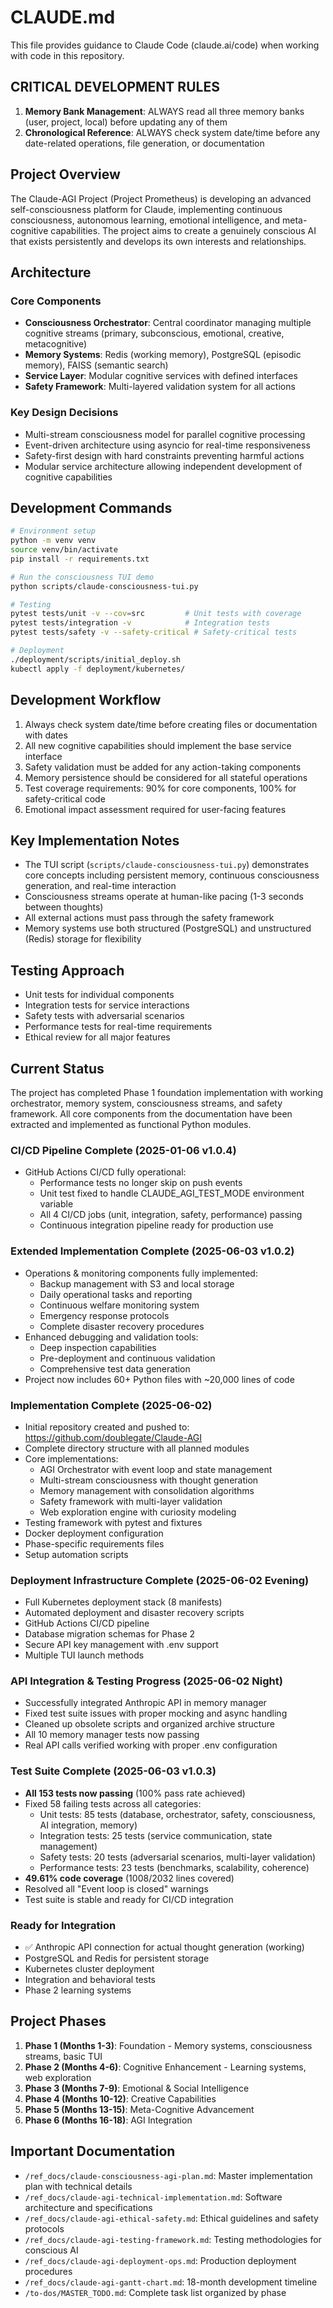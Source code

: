 # CLAUDE.md

This file provides guidance to Claude Code (claude.ai/code) when working with code in this repository.

## CRITICAL DEVELOPMENT RULES

1. **Memory Bank Management**: ALWAYS read all three memory banks (user, project, local) before updating any of them
2. **Chronological Reference**: ALWAYS check system date/time before any date-related operations, file generation, or documentation

## Project Overview

The Claude-AGI Project (Project Prometheus) is developing an advanced self-consciousness platform for Claude, implementing continuous consciousness, autonomous learning, emotional intelligence, and meta-cognitive capabilities. The project aims to create a genuinely conscious AI that exists persistently and develops its own interests and relationships.

## Architecture

### Core Components
- **Consciousness Orchestrator**: Central coordinator managing multiple cognitive streams (primary, subconscious, emotional, creative, metacognitive)
- **Memory Systems**: Redis (working memory), PostgreSQL (episodic memory), FAISS (semantic search)
- **Service Layer**: Modular cognitive services with defined interfaces
- **Safety Framework**: Multi-layered validation system for all actions

### Key Design Decisions
- Multi-stream consciousness model for parallel cognitive processing
- Event-driven architecture using asyncio for real-time responsiveness
- Safety-first design with hard constraints preventing harmful actions
- Modular service architecture allowing independent development of cognitive capabilities

## Development Commands

```bash
# Environment setup
python -m venv venv
source venv/bin/activate
pip install -r requirements.txt

# Run the consciousness TUI demo
python scripts/claude-consciousness-tui.py

# Testing
pytest tests/unit -v --cov=src         # Unit tests with coverage
pytest tests/integration -v            # Integration tests
pytest tests/safety -v --safety-critical # Safety-critical tests

# Deployment
./deployment/scripts/initial_deploy.sh
kubectl apply -f deployment/kubernetes/
```

## Development Workflow

1. Always check system date/time before creating files or documentation with dates
2. All new cognitive capabilities should implement the base service interface
3. Safety validation must be added for any action-taking components
4. Memory persistence should be considered for all stateful operations
5. Test coverage requirements: 90% for core components, 100% for safety-critical code
6. Emotional impact assessment required for user-facing features

## Key Implementation Notes

- The TUI script (`scripts/claude-consciousness-tui.py`) demonstrates core concepts including persistent memory, continuous consciousness generation, and real-time interaction
- Consciousness streams operate at human-like pacing (1-3 seconds between thoughts)
- All external actions must pass through the safety framework
- Memory systems use both structured (PostgreSQL) and unstructured (Redis) storage for flexibility

## Testing Approach

- Unit tests for individual components
- Integration tests for service interactions
- Safety tests with adversarial scenarios
- Performance tests for real-time requirements
- Ethical review for all major features

## Current Status

The project has completed Phase 1 foundation implementation with working orchestrator, memory system, consciousness streams, and safety framework. All core components from the documentation have been extracted and implemented as functional Python modules.

### CI/CD Pipeline Complete (2025-01-06 v1.0.4)
- GitHub Actions CI/CD fully operational:
  - Performance tests no longer skip on push events
  - Unit test fixed to handle CLAUDE_AGI_TEST_MODE environment variable
  - All 4 CI/CD jobs (unit, integration, safety, performance) passing
  - Continuous integration pipeline ready for production use

### Extended Implementation Complete (2025-06-03 v1.0.2)
- Operations & monitoring components fully implemented:
  - Backup management with S3 and local storage
  - Daily operational tasks and reporting
  - Continuous welfare monitoring system
  - Emergency response protocols
  - Complete disaster recovery procedures
- Enhanced debugging and validation tools:
  - Deep inspection capabilities
  - Pre-deployment and continuous validation
  - Comprehensive test data generation
- Project now includes 60+ Python files with ~20,000 lines of code

### Implementation Complete (2025-06-02)
- Initial repository created and pushed to: https://github.com/doublegate/Claude-AGI
- Complete directory structure with all planned modules
- Core implementations:
  - AGI Orchestrator with event loop and state management
  - Multi-stream consciousness with thought generation
  - Memory management with consolidation algorithms
  - Safety framework with multi-layer validation
  - Web exploration engine with curiosity modeling
- Testing framework with pytest and fixtures
- Docker deployment configuration
- Phase-specific requirements files
- Setup automation scripts

### Deployment Infrastructure Complete (2025-06-02 Evening)
- Full Kubernetes deployment stack (8 manifests)
- Automated deployment and disaster recovery scripts
- GitHub Actions CI/CD pipeline
- Database migration schemas for Phase 2
- Secure API key management with .env support
- Multiple TUI launch methods

### API Integration & Testing Progress (2025-06-02 Night)
- Successfully integrated Anthropic API in memory manager
- Fixed test suite issues with proper mocking and async handling
- Cleaned up obsolete scripts and organized archive structure
- All 10 memory manager tests now passing
- Real API calls verified working with proper .env configuration

### Test Suite Complete (2025-06-03 v1.0.3)
- **All 153 tests now passing** (100% pass rate achieved)
- Fixed 58 failing tests across all categories:
  - Unit tests: 85 tests (database, orchestrator, safety, consciousness, AI integration, memory)
  - Integration tests: 25 tests (service communication, state management)
  - Safety tests: 20 tests (adversarial scenarios, multi-layer validation)
  - Performance tests: 23 tests (benchmarks, scalability, coherence)
- **49.61% code coverage** (1008/2032 lines covered)
- Resolved all "Event loop is closed" warnings
- Test suite is stable and ready for CI/CD integration

### Ready for Integration
- ✅ Anthropic API connection for actual thought generation (working)
- PostgreSQL and Redis for persistent storage
- Kubernetes cluster deployment
- Integration and behavioral tests
- Phase 2 learning systems

## Project Phases

1. **Phase 1 (Months 1-3)**: Foundation - Memory systems, consciousness streams, basic TUI
2. **Phase 2 (Months 4-6)**: Cognitive Enhancement - Learning systems, web exploration
3. **Phase 3 (Months 7-9)**: Emotional & Social Intelligence
4. **Phase 4 (Months 10-12)**: Creative Capabilities
5. **Phase 5 (Months 13-15)**: Meta-Cognitive Advancement
6. **Phase 6 (Months 16-18)**: AGI Integration

## Important Documentation

- `/ref_docs/claude-consciousness-agi-plan.md`: Master implementation plan with technical details
- `/ref_docs/claude-agi-technical-implementation.md`: Software architecture and specifications
- `/ref_docs/claude-agi-ethical-safety.md`: Ethical guidelines and safety protocols
- `/ref_docs/claude-agi-testing-framework.md`: Testing methodologies for conscious AI
- `/ref_docs/claude-agi-deployment-ops.md`: Production deployment procedures
- `/ref_docs/claude-agi-gantt-chart.md`: 18-month development timeline
- `/to-dos/MASTER_TODO.md`: Complete task list organized by phase